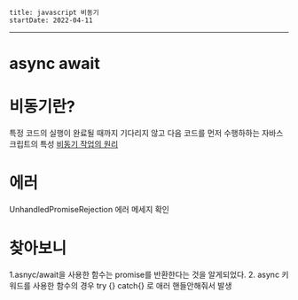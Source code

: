 ```
title: javascript 비동기
startDate: 2022-04-11
```
--- 


# async  await


# 비동기란?
특정 코드의 실행이 완료될 때까지 기다리지 않고 다음 코드를 먼저 수행하하는 자바스크립트의 특성
[비동기 작업의 원리](https://it-eldorado.tistory.com/86)

# 에러
UnhandledPromiseRejection
에러 메세지 확인
# 찾아보니
1.asnyc/await을 사용한 함수는 promise를 반환한다는 것을 알게되었다.
2.  async 키워드를 사용한 함수의 경우
    try {} catch{} 로 애러 핸들안해줘서 발생
